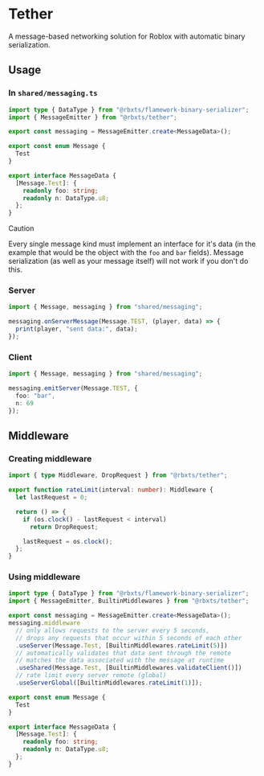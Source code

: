 # Tether
A message-based networking solution for Roblox with automatic binary serialization.

## Usage

### In `shared/messaging.ts`
```ts
import type { DataType } from "@rbxts/flamework-binary-serializer";
import { MessageEmitter } from "@rbxts/tether";

export const messaging = MessageEmitter.create<MessageData>();

export const enum Message {
  Test
}

export interface MessageData {
  [Message.Test]: {
    readonly foo: string;
    readonly n: DataType.u8;
  };
}
```

> [!CAUTION]
> Every single message kind must implement an interface for it's data (in the example that would be the object with the `foo` and `bar` fields). Message serialization (as well as your message itself) will not work if you don't do this.

### Server
```ts
import { Message, messaging } from "shared/messaging";

messaging.onServerMessage(Message.TEST, (player, data) => {
  print(player, "sent data:", data);
});
```

### Client
```ts
import { Message, messaging } from "shared/messaging";

messaging.emitServer(Message.TEST, {
  foo: "bar",
  n: 69
});
```

## Middleware

### Creating middleware
```ts
import { type Middleware, DropRequest } from "@rbxts/tether";

export function rateLimit(interval: number): Middleware {
  let lastRequest = 0;

  return () => {
    if (os.clock() - lastRequest < interval)
      return DropRequest;

    lastRequest = os.clock();
  };
}
```

### Using middleware
```ts
import type { DataType } from "@rbxts/flamework-binary-serializer";
import { MessageEmitter, BuiltinMiddlewares } from "@rbxts/tether";

export const messaging = MessageEmitter.create<MessageData>();
messaging.middleware
  // only allows requests to the server every 5 seconds,
  // drops any requests that occur within 5 seconds of each other
  .useServer(Message.Test, [BuiltinMiddlewares.rateLimit(5)]) 
  // automatically validates that data sent through the remote
  // matches the data associated with the message at runtime
  .useShared(Message.Test, [BuiltinMiddlewares.validateClient()])
  // rate limit every server remote (global)
  .useServerGlobal([BuiltinMiddlewares.rateLimit(1)]);

export const enum Message {
  Test
}

export interface MessageData {
  [Message.Test]: {
    readonly foo: string;
    readonly n: DataType.u8;
  };
}
```